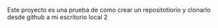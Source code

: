 Este proyecto es una prueba de como crear un repositotiorio y clonarlo desde github a mi escritorio local 2